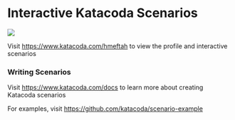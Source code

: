 # Interactive Katacoda Scenarios

[![](http://shields.katacoda.com/katacoda/hmeftah/count.svg)](https://www.katacoda.com/hmeftah "Get your profile on Katacoda.com")

Visit https://www.katacoda.com/hmeftah to view the profile and interactive scenarios

### Writing Scenarios
Visit https://www.katacoda.com/docs to learn more about creating Katacoda scenarios

For examples, visit https://github.com/katacoda/scenario-example
